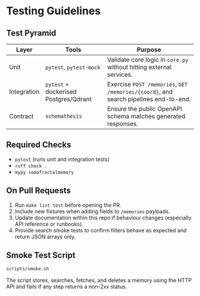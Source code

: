 # Testing Guidelines

## Test Pyramid

| Layer | Tools | Purpose |
|-------|-------|---------|
| Unit | `pytest`, `pytest-mock` | Validate core logic in `core.py` without hitting external services. |
| Integration | `pytest` + dockerised Postgres/Qdrant | Exercise `POST /memories`, `GET /memories/{coord}`, and search pipelines end-to-end. |
| Contract | `schemathesis` | Ensure the public OpenAPI schema matches generated responses. |

## Required Checks

- `pytest` (runs unit and integration tests)
- `ruff check .`
- `mypy somafractalmemory`

## On Pull Requests

1. Run `make lint test` before opening the PR.
2. Include new fixtures when adding fields to `/memories` payloads.
3. Update documentation within this repo if behaviour changes (especially API reference or runbooks).
4. Provide search smoke tests to confirm filters behave as expected and return JSON arrays only.

## Smoke Test Script

```bash
scripts/smoke.sh
```

The script stores, searches, fetches, and deletes a memory using the HTTP API and fails if any step returns a non-2xx status.
